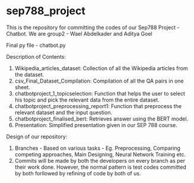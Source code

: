 # sep788_project
This is the repository for committing the codes of our Sep788 Project - Chatbot. 
We are group2 - Wael Abdelkader and Aditya Goel

Final py file - chatbot.py

Description of Contents:
1. Wikipedia_articles_dataset: Collection of all the Wikipedia articles from the dataset.
2. csv_Final_Dataset_Compilation: Compilation of all the QA pairs in one sheet.
3. chatbotproject_1_topicselection: Function that helps the user to select his topic and pick the relevant data from the entire dataset.
4. chatbotproject_preprocessing_report1: Function that preprocess the relevant dataset and the input question.
5. chatbotproject_finalised_bert: Retrieves answer using the BERT model.
6. Presentation: Simplified presentation given in our SEP 788 course.

Design of our repository:

1. Branches - Based on various tasks - Eg. Preprocessing, Comparing competing approaches, Main Designing, Neural Network Training etc.
2. Commits will be made by both the developers on every branch as per their work done. However, the normal pattern is test codes committed by both forllowed by refining of code by both of us.
